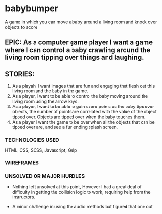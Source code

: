 # babybumper
A game in which you can move a baby around a living room and knock over objects to score

## EPIC: As a computer game player I want a game where I can control a baby crawling around the living room tipping over things and laughing.

## STORIES:

1. As a playah, I want images that are fun and engaging that flesh out this living room and the baby in the game.
2. As a player, I want to be able to control the baby moving around the living room using the arrow keys.
3. As a player, I want to be able to gain score points as the baby tips over objects, the number of points are correlated with the value of the object tipped over. Objects are tipped over when the baby touches them.
4. As a player I want the game to be over when all the objects that can be tipped over are, and see a fun ending splash screen.

### TECHNOLOGIES USED

HTML, CSS, SCSS, Javascript, Gulp

### WIREFRAMES

### UNSOLVED OR MAJOR HURDLES
- Nothing left unsolved at this point, However I had a great deal of difficulty in getting the collision logic to work, requiring help from the instructors.

- A minor challenge in using the audio methods but figured that one out
